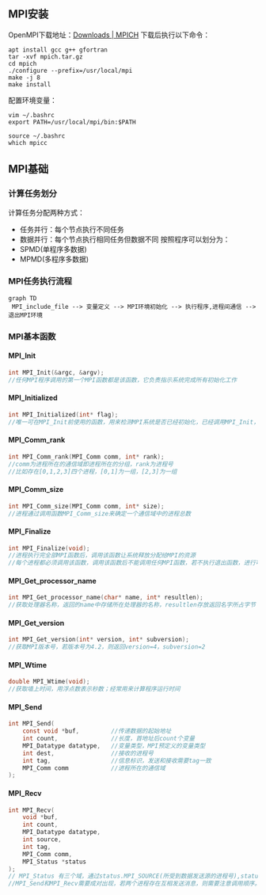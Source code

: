 ## MPI安装
OpenMPI下载地址：[Downloads | MPICH](https://www.mpich.org/downloads/)
下载后执行以下命令：
```shell
apt install gcc g++ gfortran
tar -xvf mpich.tar.gz
cd mpich
./configure --prefix=/usr/local/mpi
make -j 8
make install
```
配置环境变量：
```shell
vim ~/.bashrc
export PATH=/usr/local/mpi/bin:$PATH

source ~/.bashrc
which mpicc
```
## MPI基础
### 计算任务划分
计算任务分配两种方式：
- 任务并行：每个节点执行不同任务
- 数据并行：每个节点执行相同任务但数据不同
按照程序可以划分为：
- SPMD(单程序多数据)
- MPMD(多程序多数据)
### MPI任务执行流程
```mermaid
graph TD
 MPI_include_file --> 变量定义 --> MPI环境初始化 --> 执行程序,进程间通信 --> 退出MPI环境
```


### MPI基本函数
#### MPI_Init
```c
int MPI_Init(&argc, &argv);
//任何MPI程序调用的第一个MPI函数都是该函数，它负责指示系统完成所有初始化工作
```
#### MPI_Initialized
```c
int MPI_Initialized(int* flag);
//唯一可在MPI_Init前使用的函数，用来检测MPI系统是否已经初始化，已经调用MPI_Init，返回flag=true，否则返回flag=false。
```
#### MPI_Comm_rank
```c
int MPI_Comm_rank(MPI_Comm comm, int* rank);
//comm为进程所在的通信域即进程所在的分组，rank为进程号
//比如存在[0,1,2,3]四个进程，[0,1]为一组，[2,3]为一组
```
#### MPI_Comm_size
```c
int MPI_Comm_size(MPI_Comm comm, int* size);
//进程通过调用函数MPI_Comm_size来确定一个通信域中的进程总数
```
#### MPI_Finalize
```c
int MPI_Finalize(void);
//进程执行完全部MPI函数后，调用该函数让系统释放分配给MPI的资源
//每个进程都必须调用该函数，调用该函数后不能调用任何MPI函数，若不执行退出函数，进行可能会被悬挂
```
#### MPI_Get_processor_name
```c
int MPI_Get_processor_name(char* name, int* resultlen);
//获取处理器名称，返回的name中存储所在处理器的名称，resultlen存放返回名字所占字节
```
#### MPI_Get_version
```c
int MPI_Get_version(int* version, int* subversion);
//获取MPI版本号，若版本号为4.2，则返回version=4，subversion=2
```
#### MPI_Wtime
```c
double MPI_Wtime(void);
//获取墙上时间，用浮点数表示秒数；经常用来计算程序运行时间
```
#### MPI_Send
```c
int MPI_Send(
	const void *buf,         //传递数据的起始地址
	int count,               //长度，首地址后count个变量
	MPI_Datatype datatype,   //变量类型，MPI预定义的变量类型
	int dest,                //接收的进程号
	int tag,                 //信息标识，发送和接收需要tag一致
	MPI_Comm comm            //进程所在的通信域
);
```
#### MPI_Recv
```c
int MPI_Recv(
	void *buf,      
	int count, 
	MPI_Datatype datatype, 
	int source, 
	int tag, 
	MPI_Comm comm, 
	MPI_Status *status
);
// MPI_Status 有三个域，通过status.MPI_SOURCE(所受到数据发送源的进程号),status.MPI_TAG(消息的tag),status.MPS_ERROR(错误代码)的方式调用三个信息
//MPI_Send和MPI_Recv需要成对出现，若两个进程存在互相发送消息，则需要注意调用顺序。
```